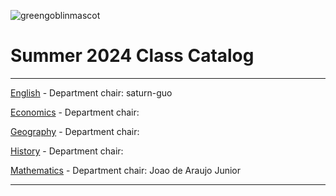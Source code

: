 ![greengoblinmascot](media/gg.jpeg)
# Summer 2024 Class Catalog
---

[English](english.md) - Department chair: saturn-guo

[Economics](economics.md) - Department chair: <narteyr> 

[Geography](geography.md) - Department chair: <github username>

[History](history.md) - Department chair: <github username>

[Mathematics](math.md) - Department chair: <Sky-JF> Joao de Araujo Junior

---
